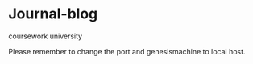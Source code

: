 # Journal-blog
coursework university

Please remember to change the port and genesismachine to local host.
